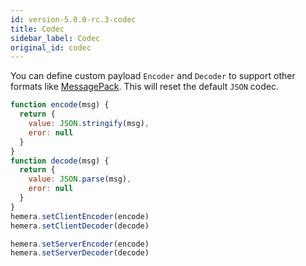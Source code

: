 ```yaml
---
id: version-5.0.0-rc.3-codec
title: Codec
sidebar_label: Codec
original_id: codec
---
```


You can define custom payload `Encoder` and `Decoder` to support other formats like [MessagePack](https://msgpack.org/index.html).
This will reset the default `JSON` codec.

```js
function encode(msg) {
  return {
    value: JSON.stringify(msg),
    eror: null
  }
}
function decode(msg) {
  return {
    value: JSON.parse(msg),
    eror: null
  }
}
hemera.setClientEncoder(encode)
hemera.setClientDecoder(decode)

hemera.setServerEncoder(encode)
hemera.setServerDecoder(decode)
```
